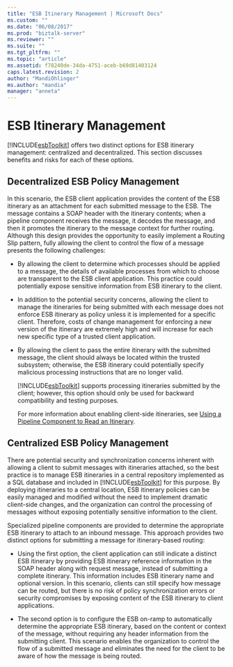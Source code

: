 ```yaml
---
title: "ESB Itinerary Management | Microsoft Docs"
ms.custom: ""
ms.date: "06/08/2017"
ms.prod: "biztalk-server"
ms.reviewer: ""
ms.suite: ""
ms.tgt_pltfrm: ""
ms.topic: "article"
ms.assetid: f78240de-34da-4751-aceb-b69d81403124
caps.latest.revision: 2
author: "MandiOhlinger"
ms.author: "mandia"
manager: "anneta"
---
```

# ESB Itinerary Management
[!INCLUDE[esbToolkit](../includes/esbtoolkit-md.md)] offers two distinct options for ESB itinerary management: centralized and decentralized. This section discusses benefits and risks for each of these options.  
  
## Decentralized ESB Policy Management  
 In this scenario, the ESB client application provides the content of the ESB itinerary as an attachment for each submitted message to the ESB. The message contains a SOAP header with the itinerary contents; when a pipeline component receives the message, it decodes the message, and then it promotes the itinerary to the message context for further routing. Although this design provides the opportunity to easily implement a Routing Slip pattern, fully allowing the client to control the flow of a message presents the following challenges:  
  
- By allowing the client to determine which processes should be applied to a message, the details of available processes from which to choose are transparent to the ESB client application. This practice could potentially expose sensitive information from ESB itinerary to the client.  
  
- In addition to the potential security concerns, allowing the client to manage the itineraries for being submitted with each message does not enforce ESB itinerary as policy unless it is implemented for a specific client. Therefore, costs of change management for enforcing a new version of the itinerary are extremely high and will increase for each new specific type of a trusted client application.  
  
- By allowing the client to pass the entire itinerary with the submitted message, the client should always be located within the trusted subsystem; otherwise, the ESB itinerary could potentially specify malicious processing instructions that are no longer valid.  
  
  [!INCLUDE[esbToolkit](../includes/esbtoolkit-md.md)] supports processing itineraries submitted by the client; however, this option should only be used for backward compatibility and testing purposes.  
  
  For more information about enabling client-side itineraries, see [Using a Pipeline Component to Read an Itinerary](../esb-toolkit/using-a-pipeline-component-to-read-an-itinerary.md).  
  
## Centralized ESB Policy Management  
 There are potential security and synchronization concerns inherent with allowing a client to submit messages with itineraries attached, so the best practice is to manage ESB itineraries in a central repository implemented as a SQL database and included in [!INCLUDE[esbToolkit](../includes/esbtoolkit-md.md)] for this purpose. By deploying itineraries to a central location, ESB itinerary policies can be easily managed and modified without the need to implement dramatic client-side changes, and the organization can control the processing of messages without exposing potentially sensitive information to the client.  
  
 Specialized pipeline components are provided to determine the appropriate ESB itinerary to attach to an inbound message. This approach provides two distinct options for submitting a message for itinerary-based routing:  
  
-   Using the first option, the client application can still indicate a distinct ESB itinerary by providing ESB itinerary reference information in the SOAP header along with request message, instead of submitting a complete itinerary. This information includes ESB itinerary name and optional version. In this scenario, clients can still specify how message can be routed, but there is no risk of policy synchronization errors or security compromises by exposing content of the ESB itinerary to client applications.  
  
-   The second option is to configure the ESB on-ramp to automatically determine the appropriate ESB itinerary, based on the content or context of the message, without requiring any header information from the submitting client. This scenario enables the organization to control the flow of a submitted message and eliminates the need for the client to be aware of how the message is being routed.